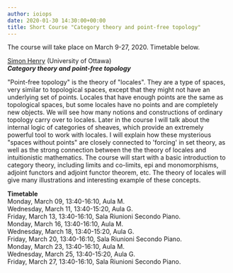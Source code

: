 ```yaml
---
author: ioiops
date: 2020-01-30 14:30:00+00:00
title: Short Course "Category theory and point-free topology"
---
```


The course will take place on March 9-27, 2020. Timetable below.

[Simon Henry](http://www.normalesup.org/~henry/) (University of Ottawa)\
**_Category theory and point-free topology_**

 "Point-free topology" is the theory of "locales". They are a type of spaces, very similar to topological spaces, except that they might not have an underlying set of points. Locales that have enough points are the same as topological spaces, but some locales have no points and are completely new objects. We will see how many notions and constructions of ordinary topology carry over to locales. Later in the course I will talk about the internal logic of categories of sheaves, which provide an extremely powerful tool to work with locales. I will explain how these mysterious "spaces without points" are closely connected to 'forcing' in set theory, as well as the strong connection between the the theory of locales and intuitionistic mathematics. The course will start with a basic introduction to category theory, including limits and co-limits, epi and monomorphisms, adjoint functors and adjoint functor theorem, etc. The theory of locales will give many illustrations and interesting example of these concepts. 

**Timetable**\
Monday, March 09, 13:40-16:10, Aula M. \
Wednesday, March 11, 13:40-15:20, Aula G. \
Friday, March 13, 13:40-16:10, Sala Riunioni Secondo Piano. \
Monday, March 16, 13:40-16:10, Aula M. \
Wednesday, March 18, 13:40-15:20, Aula G. \
Friday, March 20, 13:40-16:10, Sala Riunioni Secondo Piano. \
Monday, March 23, 13:40-16:10, Aula M. \
Wednesday, March 25, 13:40-15:20, Aula G. \
Friday, March 27, 13:40-16:10, Sala Riunioni Secondo Piano.
